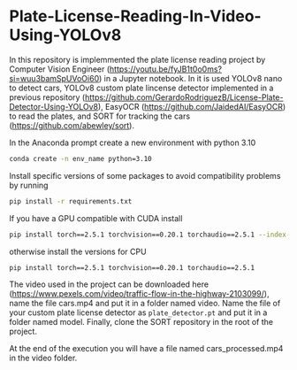 # Plate-License-Reading-In-Video-Using-YOLOv8

In this repository is implemmented the plate license reading project by Computer Vision Engineer (https://youtu.be/fyJB1t0o0ms?si=wuu3bamSpUVoOi60) in a Jupyter notebook. In it is used YOLOv8 nano to detect cars, YOLOv8 custom plate lincense detector implemented in a previous repository (https://github.com/GerardoRodriguezB/License-Plate-Detector-Using-YOLOv8), EasyOCR (https://github.com/JaidedAI/EasyOCR) to read the plates, and SORT for tracking the cars (https://github.com/abewley/sort).

In the Anaconda prompt create a new environment with python 3.10

```bash
conda create -n env_name python=3.10
```
Install specific versions of some packages to avoid compatibility problems by running

```bash
pip install -r requirements.txt
```

If you have a GPU compatible with CUDA install

```bash
pip install torch==2.5.1 torchvision==0.20.1 torchaudio==2.5.1 --index-url https://download.pytorch.org/whl/cu118
```

otherwise install the versions for CPU

```bash
pip install torch==2.5.1 torchvision==0.20.1 torchaudio==2.5.1
```

The video used in the project can be downloaded here (https://www.pexels.com/video/traffic-flow-in-the-highway-2103099/), name the file cars.mp4 and put it in a folder named video. Name the file of your custom plate license detector as `plate_detector.pt` and put it in a folder named model. Finally, clone the SORT repository in the root of the project. 

At the end of the execution you will have a file named cars_processed.mp4 in the video folder.










